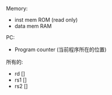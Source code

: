 Memory:     
- inst mem ROM (read only)
- data mem RAM

PC:     
- Program counter (当前程序所在的位置)

所有的:     
- rd []
- rs1 []
- rs2 []